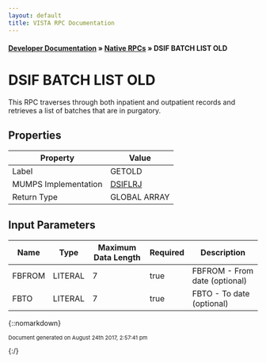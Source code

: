 ```yaml
---
layout: default
title: VISTA RPC Documentation
---
```


#### [Developer Documentation](../index) &#187; [Native RPCs](TableOfContents) &#187; DSIF BATCH LIST OLD<br/>
# DSIF BATCH LIST OLD

This RPC traverses through both inpatient and outpatient records and retrieves a list of batches that are in purgatory.

## Properties

Property | Value
--- | ---
Label | GETOLD
MUMPS Implementation | [DSIFLRJ](http://code.osehra.org/dox/Routine_DSIFLRJ_source.html)
Return Type | GLOBAL ARRAY


## Input Parameters

Name | Type | Maximum Data Length | Required | Description
--- | --- | --- | --- | ---
FBFROM | LITERAL | 7 | true | FBFROM - From date (optional)
FBTO | LITERAL | 7 | true | FBTO - To date (optional)



{::nomarkdown} <br/><p style="font-size: 11px">Document generated on August 24th 2017, 2:57:41 pm</p>{:/}